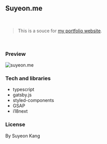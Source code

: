 ## Suyeon.me

<br />

> This is a souce for [my portfolio website](https://suyeon.me).

<br />

### Preview

![suyeon.me](https://user-images.githubusercontent.com/55128990/101274632-2a32ac80-37e3-11eb-9b01-5de3f55cad8c.gif)

### Tech and libraries

- typescript
- gatsby.js
- styled-components
- GSAP
- i18next

### License

By Suyeon Kang
